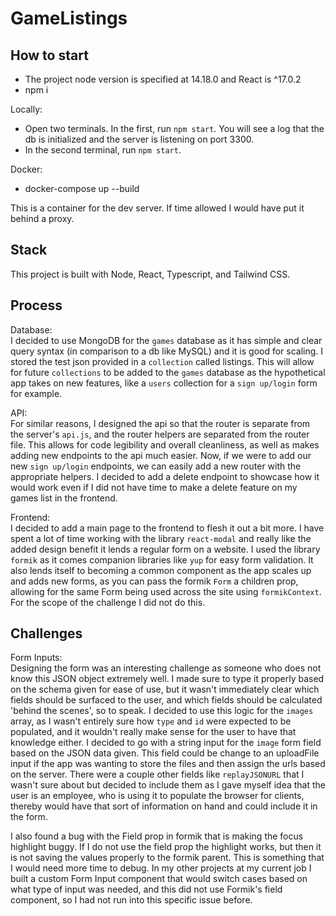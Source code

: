 # GameListings  

## How to start 

- The project node version is specified at 14.18.0 and React is ^17.0.2
- npm i

Locally:
<br>
- Open two terminals. In the first, run `npm start`. You will see a log that the db is initialized and the server is 
listening on port 3300.
- In the second terminal, run `npm start`.

Docker:
<br>
 - docker-compose up --build

This is a container for the dev server. If time allowed I would have put it behind a proxy. 

## Stack
This project is built with Node, React, Typescript, and Tailwind CSS.

## Process

Database:
<br>
I decided to use MongoDB for the `games` database as it has simple and clear query syntax (in comparison to a db like MySQL) 
and it is good for scaling. I stored the test json provided in a `collection` called listings. This will allow for future 
`collections` to be added to the `games` database as the hypothetical app takes on new features, like a `users` collection 
for a `sign up/login` form for example.   

API:
<br>
For similar reasons, I designed the api so that the router is separate from the server's `api.js`, and the router helpers are separated
from the router file. This allows for code legibility and overall cleanliness, as well as makes adding new endpoints to the api much easier.
Now, if we were to add our new `sign up/login` endpoints, we can easily add a new router with the appropriate helpers. I decided to add
a delete endpoint to showcase how it would work even if I did not have time to make a delete feature on my games list in the frontend.

Frontend:
<br>
I decided to add a main page to the frontend to flesh it out a bit more. I have spent a lot of time working with the library `react-modal`
and really like the added design benefit it lends a regular form on a website. I used the library `formik` as it comes companion libraries like
`yup` for easy form validation. It also lends itself to becoming a common component as the app scales up and adds new forms, as you can pass
the formik `Form` a children prop, allowing for the same Form being used across the site using `formikContext`. For the scope of the challenge I did
not do this.

## Challenges

Form Inputs:
<br>
Designing the form was an interesting challenge as someone who does not know this JSON object extremely well. I made sure to 
type it properly based on the schema given for ease of use, but it wasn't immediately clear which fields should be surfaced to the user,
and which fields should be calculated 'behind the scenes', so to speak. I decided to use this logic for the `images` array,
as I wasn't entirely sure how `type` and `id` were expected to be populated, and it wouldn't really make sense for the user to 
have that knowledge either. I decided to go with a string input for the `image` form field based on the JSON data given. This field could be change to an
uploadFile input if the app was wanting to store the files and then assign the urls based on the server. There were a couple other fields
like `replayJSONURL` that I wasn't sure about but decided to include them as I gave myself idea that the user is an
employee, who is using it to populate the browser for clients, thereby would have that sort of information on hand and could include it in the form.

I also found a bug with the Field prop in formik that is making the focus highlight buggy. If I do not use the field prop
the highlight works, but then it is not saving the values properly to the formik parent. This is something that I would need more time to debug. 
In my other projects at my current job I built a custom Form Input component that would switch cases based on what type of input was needed, and this 
did not use Formik's field component, so I had not run into this specific issue before. 
